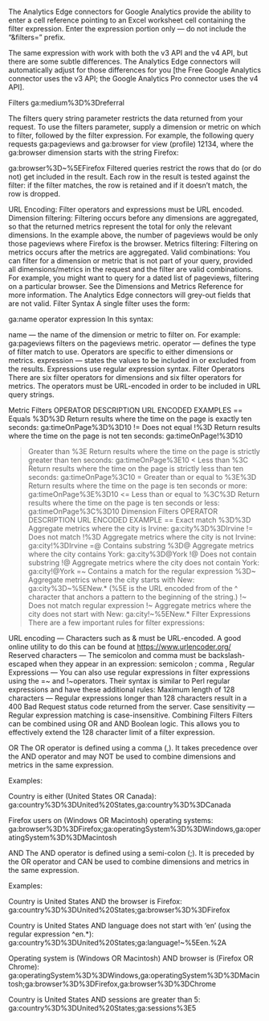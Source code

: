 The Analytics Edge connectors for Google Analytics provide the ability to enter a cell reference pointing to an Excel worksheet cell containing the filter expression. Enter the expression portion only — do not include the “&filters=” prefix.

The same expression with work with both the v3 API and the v4 API, but there are some subtle differences. The Analytics Edge connectors will automatically adjust for those differences for you [the Free Google Analytics connector uses the v3 API; the Google Analytics Pro connector uses the v4 API].

Filters
ga:medium%3D%3Dreferral

The filters query string parameter restricts the data returned from your request. To use the filters parameter, supply a dimension or metric on which to filter, followed by the filter expression. For example, the following query requests ga:pageviews and ga:browser for view (profile) 12134, where the ga:browser dimension starts with the string Firefox:

ga:browser%3D~%5EFirefox
Filtered queries restrict the rows that do (or do not) get included in the result. Each row in the result is tested against the filter: if the filter matches, the row is retained and if it doesn’t match, the row is dropped.

URL Encoding: Filter operators and expressions must be URL encoded.
Dimension filtering: Filtering occurs before any dimensions are aggregated, so that the returned metrics represent the total for only the relevant dimensions. In the example above, the number of pageviews would be only those pageviews where Firefox is the browser.
Metrics filtering: Filtering on metrics occurs after the metrics are aggregated.
Valid combinations: You can filter for a dimension or metric that is not part of your query, provided all dimensions/metrics in the request and the filter are valid combinations. For example, you might want to query for a dated list of pageviews, filtering on a particular browser. See the Dimensions and Metrics Reference for more information. The Analytics Edge connectors will grey-out fields that are not valid.
Filter Syntax
A single filter uses the form:

ga:name operator expression
In this syntax:

name — the name of the dimension or metric to filter on. For example: ga:pageviews filters on the pageviews metric.
operator — defines the type of filter match to use. Operators are specific to either dimensions or metrics.
expression — states the values to be included in or excluded from the results. Expressions use regular expression syntax.
Filter Operators
There are six filter operators for dimensions and six filter operators for metrics. The operators must be URL-encoded in order to be included in URL query strings.

Metric Filters
OPERATOR	DESCRIPTION	URL ENCODED	EXAMPLES
==	Equals	%3D%3D	Return results where the time on the page is exactly ten seconds:
ga:timeOnPage%3D%3D10
!=	Does not equal	!%3D	Return results where the time on the page is not ten seconds:
ga:timeOnPage!%3D10
>	Greater than	%3E	Return results where the time on the page is strictly greater than ten seconds:
ga:timeOnPage%3E10
<	Less than	%3C	Return results where the time on the page is strictly less than ten seconds:
ga:timeOnPage%3C10
>=	Greater than or equal to	%3E%3D	Return results where the time on the page is ten seconds or more:
ga:timeOnPage%3E%3D10
<=	Less than or equal to	%3C%3D	Return results where the time on the page is ten seconds or less:
ga:timeOnPage%3C%3D10
Dimension Filters
OPERATOR	DESCRIPTION	URL ENCODED	EXAMPLE
==	Exact match	%3D%3D	Aggregate metrics where the city is Irvine:
ga:city%3D%3DIrvine
!=	Does not match	!%3D	Aggregate metrics where the city is not Irvine:
ga:city!%3DIrvine
=@	Contains substring	%3D@	Aggregate metrics where the city contains York:
ga:city%3D@York
!@	Does not contain substring	!@	Aggregate metrics where the city does not contain York:
ga:city!@York
=~	Contains a match for the regular expression	%3D~	Aggregate metrics where the city starts with New:
ga:city%3D~%5ENew.* 
(%5E is the URL encoded from of the ^ character that anchors a pattern to the beginning of the string.)
!~	Does not match regular expression	!~	Aggregate metrics where the city does not start with New:
ga:city!~%5ENew.*
Filter Expressions
There are a few important rules for filter expressions:

URL encoding — Characters such as & must be URL-encoded. A good online utility to do this can be found at https://www.urlencoder.org/
Reserved characters — The semicolon and comma must be backslash-escaped when they appear in an expression:
semicolon \;
comma \,
Regular Expressions — You can also use regular expressions in filter expressions using the =~ and !~operators. Their syntax is similar to Perl regular expressions and have these additional rules:
Maximum length of 128 characters — Regular expressions longer than 128 characters result in a 400 Bad Request status code returned from the server.
Case sensitivity — Regular expression matching is case-insensitive.
Combining Filters
Filters can be combined using OR and AND Boolean logic. This allows you to effectively extend the 128 character limit of a filter expression.

OR
The OR operator is defined using a comma (,). It takes precedence over the AND operator and may NOT be used to combine dimensions and metrics in the same expression.

Examples:

Country is either (United States OR Canada):
ga:country%3D%3DUnited%20States,ga:country%3D%3DCanada

Firefox users on (Windows OR Macintosh) operating systems:
ga:browser%3D%3DFirefox;ga:operatingSystem%3D%3DWindows,ga:operatingSystem%3D%3DMacintosh

AND
The AND operator is defined using a semi-colon (;). It is preceded by the OR operator and CAN be used to combine dimensions and metrics in the same expression.

Examples:

Country is United States AND the browser is Firefox:
ga:country%3D%3DUnited%20States;ga:browser%3D%3DFirefox

Country is United States AND language does not start with ‘en’ (using the regular expression ^en.*):
ga:country%3D%3DUnited%20States;ga:language!~%5Een.%2A

Operating system is (Windows OR Macintosh) AND browser is (Firefox OR Chrome):
ga:operatingSystem%3D%3DWindows,ga:operatingSystem%3D%3DMacintosh;ga:browser%3D%3DFirefox,ga:browser%3D%3DChrome

Country is United States AND sessions are greater than 5:
ga:country%3D%3DUnited%20States;ga:sessions%3E5